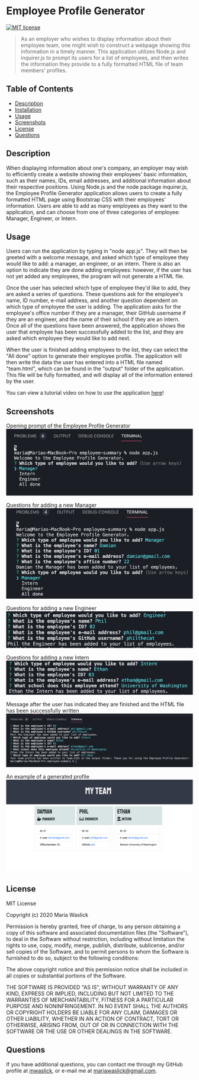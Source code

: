 # Employee Profile Generator

[![MIT license](https://img.shields.io/badge/License-MIT-blue.svg)](https://lbesson.mit-license.org/)

> As an employer who wishes to display information about their employee team, one might wish to construct a webpage showing this information in a timely manner. This application utilizes Node.js and inquirer.js to prompt its users for a list of employees, and then writes the information they provide to a fully formatted HTML file of team members' profiles.

 ## Table of Contents
  * [Description](#description)
  * [Installation](#installation)
  * [Usage](#usage)
  * [Screenshots](#screenshots)
  * [License](#license)
  * [Questions](#questions)

## Description

When displaying information about one's company, an employer may wish to efficiently create a website showing their employees' basic information, such as their names, IDs, email addresses, and additional information about their respective positions. Using Node.js and the node package inquirer.js, the Employee Profile Generator application allows users to create a fully formatted HTML page using Bootstrap CSS with their employees' information. Users are able to add as many employees as they want to the application, and can choose from one of three categories of employee: Manager, Engineer, or Intern.

## Usage

Users can run the application by typing in "node app.js". They will then be greeted with a welcome message, and asked which type of employee they would like to add: a manager, an engineer, or an intern. There is also an option to indicate they are done adding employees: however, if the user has not yet added any employees, the program will not generate a HTML file.

Once the user has selected which type of employee they'd like to add, they are asked a series of questions. These questions ask for the employee's name, ID number, e-mail address, and another question dependent on which type of employee the user is adding. The application asks for the employee's office number if they are a manager, their GitHub username if they are an engineer, and the name of their school if they are an intern. Once all of the questions have been answered, the application shows the user that employee has been successfully added to the list, and they are asked which employee they would like to add next.

When the user is finished adding employees to the list, they can select the "All done" option to generate their employee profile. The application will then write the data the user has entered into a HTML file named "team.html", which can be found in the "output" folder of the application. This file will be fully formatted, and will display all of the information entered by the user.

You can view a tutorial video on how to use the application [here](https://drive.google.com/file/d/1U0DLK9Iz860m0H1Ga2tqvDdYkE-W0E4Y/view?usp=sharing)!

## Screenshots

Opening prompt of the Employee Profile Generator
![An image of the opening prompt of the generator, where it welcomes the user and asks whether they would like to add a manager, engineer, intern, or are all done](./images/opening.png)

Questions for adding a new Manager
![An image asking for the manager's name, ID, e-mail, and office number](./images/manager.png)

Questions for adding a new Engineer
![An image asking for the engineer's name, ID, e-mail, and GitHub username](./images/engineer.png)

Questions for adding a new Intern
![An image asking for the intern's name, ID, e-mail, and school](./images/intern.png)

Message after the user has indicated they are finished and the HTML file has been successfully written
![A screenshot from the terminal showing that the user has indicated they're all done adding employees, and a message stating the HTML file has been written to the output folder](./images/success.png)

An example of a generated profile
![A webpage with "MY TEAM" at the top as a header, and three Bootstrap cards showing organized information for a Manager, an Intern, and an Engineer](./images/profile.png)

## License

MIT License

Copyright (c) 2020 Maria Waslick

Permission is hereby granted, free of charge, to any person obtaining a copy of this software and associated documentation files (the "Software"), to deal in the Software without restriction, including without limitation the rights to use, copy, modify, merge, publish, distribute, sublicense, and/or sell copies of the Software, and to permit persons to whom the Software is furnished to do so, subject to the following conditions:

The above copyright notice and this permission notice shall be included in all copies or substantial portions of the Software.

THE SOFTWARE IS PROVIDED "AS IS", WITHOUT WARRANTY OF ANY KIND, EXPRESS OR IMPLIED, INCLUDING BUT NOT LIMITED TO THE WARRANTIES OF MERCHANTABILITY, FITNESS FOR A PARTICULAR PURPOSE AND NONINFRINGEMENT. IN NO EVENT SHALL THE AUTHORS OR COPYRIGHT HOLDERS BE LIABLE FOR ANY CLAIM, DAMAGES OR OTHER LIABILITY, WHETHER IN AN ACTION OF CONTRACT, TORT OR OTHERWISE, ARISING FROM, OUT OF OR IN CONNECTION WITH THE SOFTWARE OR THE USE OR OTHER DEALINGS IN THE SOFTWARE.

## Questions

If you have additional questions, you can contact me through my GitHub profile at [mwaslick](https://github.com/mwaslick), or e-mail me at mariawaslick@gmail.com.
